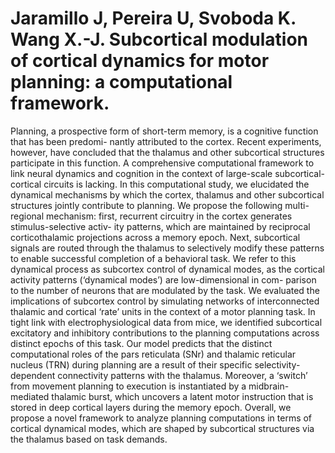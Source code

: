 # Jaramillo J, Pereira U, Svoboda K. Wang X.-J. Subcortical modulation of cortical dynamics for motor planning: a computational framework. 

Planning, a prospective form of short-term memory, is a cognitive function that has been predomi- nantly attributed to the cortex. Recent experiments, however, have concluded that the thalamus and other subcortical structures participate in this function. A comprehensive computational framework to link neural dynamics and cognition in the context of large-scale subcortical-cortical circuits is lacking. In this computational study, we elucidated the dynamical mechanisms by which the cortex, thalamus and other subcortical structures jointly contribute to planning. We propose the following multi-regional mechanism: first, recurrent circuitry in the cortex generates stimulus-selective activ- ity patterns, which are maintained by reciprocal corticothalamic projections across a memory epoch. Next, subcortical signals are routed through the thalamus to selectively modify these patterns to enable successful completion of a behavioral task. We refer to this dynamical process as subcortex control of dynamical modes, as the cortical activity patterns (‘dynamical modes’) are low-dimensional in com- parison to the number of neurons that are modulated by the task. We evaluated the implications of subcortex control by simulating networks of interconnected thalamic and cortical ‘rate’ units in the context of a motor planning task. In tight link with electrophysiological data from mice, we identified subcortical excitatory and inhibitory contributions to the planning computations across distinct epochs of this task. Our model predicts that the distinct computational roles of the pars reticulata (SNr) and thalamic reticular nucleus (TRN) during planning are a result of their specific selectivity-dependent connectivity patterns with the thalamus. Moreover, a ‘switch’ from movement planning to execution is instantiated by a midbrain-mediated thalamic burst, which uncovers a latent motor instruction that is stored in deep cortical layers during the memory epoch. Overall, we propose a novel framework to analyze planning computations in terms of cortical dynamical modes, which are shaped by subcortical structures via the thalamus based on task demands.

